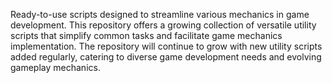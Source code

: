 Ready-to-use scripts designed to streamline various mechanics in game development. This repository offers a growing collection of versatile utility scripts that simplify common tasks and facilitate game mechanics implementation.
The repository will continue to grow with new utility scripts added regularly, catering to diverse game development needs and evolving gameplay mechanics.
